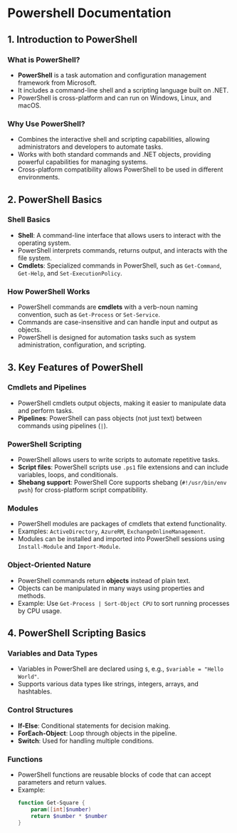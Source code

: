 # Powershell Documentation

## 1. Introduction to PowerShell
### What is PowerShell?
- **PowerShell** is a task automation and configuration management framework from Microsoft.
- It includes a command-line shell and a scripting language built on .NET.
- PowerShell is cross-platform and can run on Windows, Linux, and macOS.

### Why Use PowerShell?
- Combines the interactive shell and scripting capabilities, allowing administrators and developers to automate tasks.
- Works with both standard commands and .NET objects, providing powerful capabilities for managing systems.
- Cross-platform compatibility allows PowerShell to be used in different environments.

## 2. PowerShell Basics
### Shell Basics
- **Shell**: A command-line interface that allows users to interact with the operating system.
- PowerShell interprets commands, returns output, and interacts with the file system.
- **Cmdlets**: Specialized commands in PowerShell, such as `Get-Command`, `Get-Help`, and `Set-ExecutionPolicy`.

### How PowerShell Works
- PowerShell commands are **cmdlets** with a verb-noun naming convention, such as `Get-Process` or `Set-Service`.
- Commands are case-insensitive and can handle input and output as objects.
- PowerShell is designed for automation tasks such as system administration, configuration, and scripting.

## 3. Key Features of PowerShell
### Cmdlets and Pipelines
- PowerShell cmdlets output objects, making it easier to manipulate data and perform tasks.
- **Pipelines**: PowerShell can pass objects (not just text) between commands using pipelines (`|`).
  
### PowerShell Scripting
- PowerShell allows users to write scripts to automate repetitive tasks.
- **Script files**: PowerShell scripts use `.ps1` file extensions and can include variables, loops, and conditionals.
- **Shebang support**: PowerShell Core supports shebang (`#!/usr/bin/env pwsh`) for cross-platform script compatibility.

### Modules
- PowerShell modules are packages of cmdlets that extend functionality.
- Examples: `ActiveDirectory`, `AzureRM`, `ExchangeOnlineManagement`.
- Modules can be installed and imported into PowerShell sessions using `Install-Module` and `Import-Module`.

### Object-Oriented Nature
- PowerShell commands return **objects** instead of plain text.
- Objects can be manipulated in many ways using properties and methods.
- Example: Use `Get-Process | Sort-Object CPU` to sort running processes by CPU usage.

## 4. PowerShell Scripting Basics
### Variables and Data Types
- Variables in PowerShell are declared using `$`, e.g., `$variable = "Hello World"`.
- Supports various data types like strings, integers, arrays, and hashtables.
  
### Control Structures
- **If-Else**: Conditional statements for decision making.
- **ForEach-Object**: Loop through objects in the pipeline.
- **Switch**: Used for handling multiple conditions.

### Functions
- PowerShell functions are reusable blocks of code that can accept parameters and return values.
- Example:
  ```powershell
  function Get-Square {
      param([int]$number)
      return $number * $number
  }
